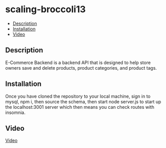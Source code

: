 # scaling-broccoli13
    
  - [Description](#description)
  - [Installation](#installation)
  - [Video](#video)

## Description
E-Commerce Backend is a backend API that is designed to help store owners save and delete products, product categories, and product tags.

## Installation 
Once you have cloned the repository to your local machine, sign in to mysql, npm i, then source the schema, then start node server.js to start up the localhost:3001 server which then means you can check routes with insomnia.

## Video
[Video](https://drive.google.com/file/d/1AZpcxSrfZLKjo910XPUITHBo5u75NH-G/view)

